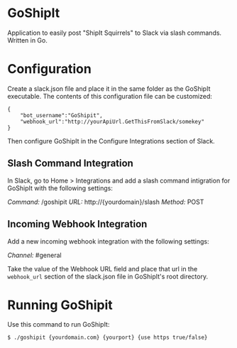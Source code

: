 # GoShipIt
Application to easily post "ShipIt Squirrels" to Slack via slash commands. Written in Go.

# Configuration

Create a slack.json file and place it in the same folder as the GoShipIt executable. The contents of this configuration file can be customized:

```
{
	"bot_username":"GoShipit",
	"webhook_url":"http://yourApiUrl.GetThisFromSlack/somekey"
}
```

Then configure GoShipIt in the Configure Integrations section of Slack.

## Slash Command Integration

In Slack, go to Home > Integrations and add a slash command intigration for GoShipIt with the following settings:

*Command:* /goshipit
*URL:* http://{yourdomain}/slash
*Method:* POST

## Incoming Webhook Integration

Add a new incoming webhook integration with the following settings:

*Channel:* #general

Take the value of the Webhook URL field and place that url in the `webhook_url` section of the slack.json file in GoShipIt's root directory.

# Running GoShipit

Use this command to run GoShipIt:

`$ ./goshipit {yourdomain.com} {yourport} {use https true/false}`